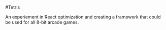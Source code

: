 #Tetris 

An experiement in React optimization and creating a framework that could be used for all 8-bit arcade games. 
